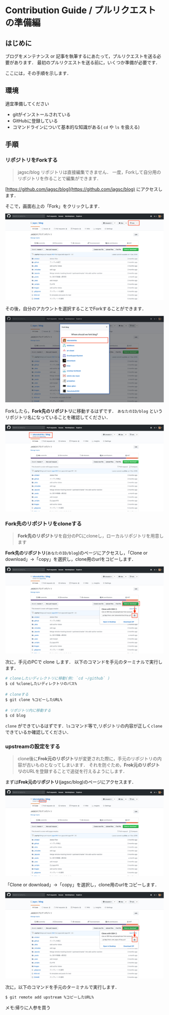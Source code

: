 # Contribution Guide / プルリクエストの準備編

## はじめに

ブログをメンテナンス or 記事を執筆するにあたって，プルリクエストを送る必要があります．
最初のプルリクエストを送る前に，いくつか準備が必要です．

ここには，その手順を示します．

## 環境

適宜準備してください

- gitがインストールされている
- GitHubに登録している
- コマンドラインについて基本的な知識がある( `cd` や `ls` を扱える)

## 手順

### リポジトリをForkする

> jagsc/blog リポジトリは直接編集できません．
> 一度，Forkして自分用のリポジトリを作ることで編集ができます．

[https://github.com/jagsc/blog](https://github.com/jagsc/blog) にアクセスします．

そこで，画面右上の「Fork」をクリックします．

![img](./img.jpg)

その後，自分のアカウントを選択することでForkすることができます．

![img](./img2.jpg)

Forkしたら，**Fork先のリポジトリ**に移動するはずです．
`あなたのID/blog` というリポジトリ名になっていることを確認してください．

![img](./img3.jpg)

### Fork先のリポジトリをcloneする

> **Fork先のリポジトリ**を自分のPCにcloneし，ローカルリポジトリを用意します

**Fork先のリポジトリ**(`あなたのID/blog`)のページにアクセスし，「Clone or download」→「copy」を選択し，clone用のurlをコピーします．

![img](./img4.jpg)

次に，手元のPCで clone します．
以下のコマンドを手元のターミナルで実行します．

```bash
# cloneしたいディレクトリに移動(例: `cd ~/github` )
$ cd %cloneしたいディレクトリのパス%

# cloneする
$ git clone %コピーしたURL%

# リポジトリ内に移動する
$ cd blog
```

`clone` ができているはずです．`ls`コマンド等で,リポジトリの内容が正しく`clone`できているか確認してください．

### upstreamの設定をする

> clone後に**Frok元のリポジトリ**が変更された際に，手元のリポジトリの内容が古いものとなってしまいます．
> それを防ぐため，**Frok元のリポジトリ**のURLを登録することで追従を行えるようにします．

まずは**Frok元のリポジトリ**(jagsc/blog)のページにアクセスます．

![img](./img5.jpg)

「Clone or download」→「copy」を選択し，clone用のurlをコピーします．

![img](./img6.jpg)

次に，以下のコマンドを手元のターミナルで実行します．

```bash
$ git remote add upstream %コピーしたURL%
```

メモ:帰りに人参を買う
